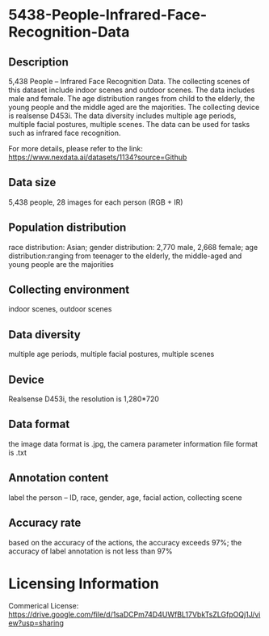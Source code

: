 # 5438-People-Infrared-Face-Recognition-Data


## Description
5,438 People – Infrared Face Recognition Data. The collecting scenes of this dataset include indoor scenes and outdoor scenes. The data includes male and female. The age distribution ranges from child to the elderly, the young people and the middle aged are the majorities. The collecting device is realsense D453i. The data diversity includes multiple age periods, multiple facial postures, multiple scenes. The data can be used for tasks such as infrared face recognition.

For more details, please refer to the link: https://www.nexdata.ai/datasets/1134?source=Github


## Data size
5,438 people, 28 images for each person (RGB + IR)

## Population distribution
race distribution: Asian; gender distribution: 2,770 male, 2,668 female; age distribution:ranging from teenager to the elderly, the middle-aged and young people are the majorities

## Collecting environment
indoor scenes, outdoor scenes

## Data diversity
multiple age periods, multiple facial postures, multiple scenes

## Device
Realsense D453i, the resolution is 1,280*720

## Data format
the image data format is .jpg, the camera parameter information file format is .txt

## Annotation content
label the person – ID, race, gender, age, facial action, collecting scene

## Accuracy rate
based on the accuracy of the actions, the accuracy exceeds 97%; the accuracy of label annotation is not less than 97%

# Licensing Information
Commerical License: https://drive.google.com/file/d/1saDCPm74D4UWfBL17VbkTsZLGfpOQj1J/view?usp=sharing
